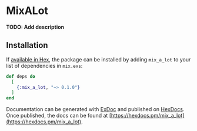 # MixALot

**TODO: Add description**

## Installation

If [available in Hex](https://hex.pm/docs/publish), the package can be installed
by adding `mix_a_lot` to your list of dependencies in `mix.exs`:

```elixir
def deps do
  [
    {:mix_a_lot, "~> 0.1.0"}
  ]
end
```

Documentation can be generated with [ExDoc](https://github.com/elixir-lang/ex_doc)
and published on [HexDocs](https://hexdocs.pm). Once published, the docs can
be found at [https://hexdocs.pm/mix_a_lot](https://hexdocs.pm/mix_a_lot).

